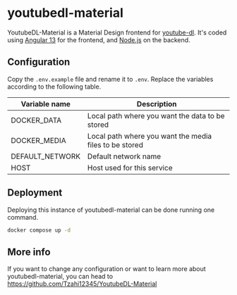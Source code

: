 # youtubedl-material

YoutubeDL-Material is a Material Design frontend for [youtube-dl](https://rg3.github.io/youtube-dl/). It's coded using [Angular 13](https://angular.io/) for the frontend, and [Node.js](https://nodejs.org/) on the backend.

## Configuration

Copy the `.env.example` file and rename it to `.env`. Replace the variables according to the following table.

| Variable name           | Description                                                      |
|-------------------------|------------------------------------------------------------------|
| DOCKER_DATA             | Local path where you want the data to be stored                  |
| DOCKER_MEDIA            | Local path where you want the media files to be stored           |
| DEFAULT_NETWORK         | Default network name                                             |
| HOST                    | Host used for this service                                       |

## Deployment

Deploying this instance of youtubedl-material can be done running one command.

```bash
docker compose up -d
```

## More info

If you want to change any configuration or want to learn more about youtubedl-material, you can head to https://github.com/Tzahi12345/YoutubeDL-Material